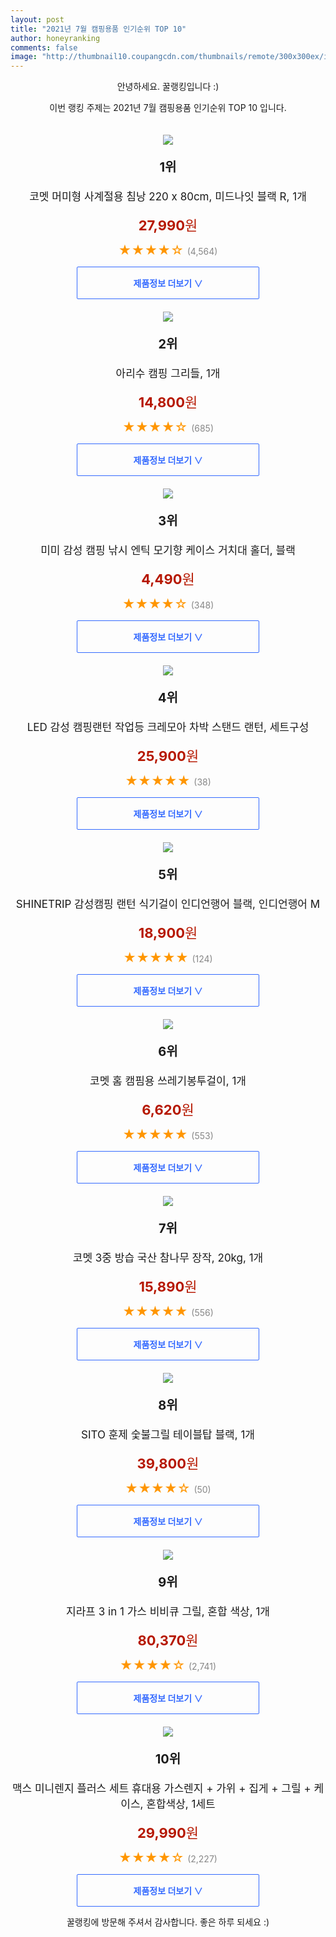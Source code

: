 ```yaml
--- 
layout: post 
title: "2021년 7월 캠핑용품 인기순위 TOP 10" 
author: honeyranking 
comments: false 
image: "http://thumbnail10.coupangcdn.com/thumbnails/remote/300x300ex/image/retail/images/10874528167794-009bfe95-def5-43de-8578-e536db3a52ee.jpg" 
--- 
```

<p style="text-align: center;">안녕하세요. 꿀랭킹입니다 :)</p> <p style="text-align: center;">이번 랭킹 주제는 2021년 7월 캠핑용품 인기순위 TOP 10 입니다.</p><center><img src="http://thumbnail10.coupangcdn.com/thumbnails/remote/300x300ex/image/retail/images/10874528167794-009bfe95-def5-43de-8578-e536db3a52ee.jpg" style="margin-top:20px" /></center> <p style="text-align: center; font-size: 20px"><b>1위</b></p> <p style="text-align: center; font-size: 17px">코멧 머미형 사계절용 침낭 220 x 80cm, 미드나잇 블랙 R, 1개</p> <p style="text-align: center;"><span style="color: #b61800; font-size: 22px;"><b>27,990</b>원</span></p> <p style="text-align: center;"><span style="color: #ff9600; font-size: 20px;">★★★★☆ </span><span style="color: #878787;">(4,564)</span></p> <center><a href="https://coupa.ng/b3dvKQ"> <div style="font-size: 14px; display: inline-block; padding: 15px 90px; color: #346aff; border-radius: 2px; border: 1px solid #346aff; cursor: pointer;"><b>제품정보 더보기 &or;</b></div> </a></center><center><img src="http://thumbnail8.coupangcdn.com/thumbnails/remote/300x300ex/image/retail/images/2020/06/19/17/4/443fe9d3-b2ad-4d78-b85b-198bf1b298c0.jpg" style="margin-top:20px" /></center> <p style="text-align: center; font-size: 20px"><b>2위</b></p> <p style="text-align: center; font-size: 17px">아리수 캠핑 그리들, 1개</p> <p style="text-align: center;"><span style="color: #b61800; font-size: 22px;"><b>14,800</b>원</span></p> <p style="text-align: center;"><span style="color: #ff9600; font-size: 20px;">★★★★☆ </span><span style="color: #878787;">(685)</span></p> <center><a href="https://coupa.ng/b3dvKT"> <div style="font-size: 14px; display: inline-block; padding: 15px 90px; color: #346aff; border-radius: 2px; border: 1px solid #346aff; cursor: pointer;"><b>제품정보 더보기 &or;</b></div> </a></center><center><img src="http://thumbnail9.coupangcdn.com/thumbnails/remote/300x300ex/image/vendor_inventory/1f45/8a5822edb75d05039087c86f1cfacab85bdce59d9417c9f0ef038693bfa1.jpg" style="margin-top:20px" /></center> <p style="text-align: center; font-size: 20px"><b>3위</b></p> <p style="text-align: center; font-size: 17px">미미 감성 캠핑 낚시 엔틱 모기향 케이스 거치대 홀더, 블랙</p> <p style="text-align: center;"><span style="color: #b61800; font-size: 22px;"><b>4,490</b>원</span></p> <p style="text-align: center;"><span style="color: #ff9600; font-size: 20px;">★★★★☆ </span><span style="color: #878787;">(348)</span></p> <center><a href=""> <div style="font-size: 14px; display: inline-block; padding: 15px 90px; color: #346aff; border-radius: 2px; border: 1px solid #346aff; cursor: pointer;"><b>제품정보 더보기 &or;</b></div> </a></center><center><img src="http://thumbnail8.coupangcdn.com/thumbnails/remote/300x300ex/image/vendor_inventory/fa64/ed485465bc042cb2fc44c521974039bdab083ae748eece633f1100cb8203.jpg" style="margin-top:20px" /></center> <p style="text-align: center; font-size: 20px"><b>4위</b></p> <p style="text-align: center; font-size: 17px">LED 감성 캠핑랜턴 작업등 크레모아 차박 스탠드 랜턴, 세트구성</p> <p style="text-align: center;"><span style="color: #b61800; font-size: 22px;"><b>25,900</b>원</span></p> <p style="text-align: center;"><span style="color: #ff9600; font-size: 20px;">★★★★★ </span><span style="color: #878787;">(38)</span></p> <center><a href="https://coupa.ng/b3dvKW"> <div style="font-size: 14px; display: inline-block; padding: 15px 90px; color: #346aff; border-radius: 2px; border: 1px solid #346aff; cursor: pointer;"><b>제품정보 더보기 &or;</b></div> </a></center><center><img src="http://thumbnail10.coupangcdn.com/thumbnails/remote/300x300ex/image/vendor_inventory/1ee2/5707dc64a2d9b327d7d390297f60e7b6a698b5919348cb9dba4366ca936f.jpg" style="margin-top:20px" /></center> <p style="text-align: center; font-size: 20px"><b>5위</b></p> <p style="text-align: center; font-size: 17px">SHINETRIP 감성캠핑 랜턴 식기걸이 인디언행어 블랙, 인디언행어 M</p> <p style="text-align: center;"><span style="color: #b61800; font-size: 22px;"><b>18,900</b>원</span></p> <p style="text-align: center;"><span style="color: #ff9600; font-size: 20px;">★★★★★ </span><span style="color: #878787;">(124)</span></p> <center><a href="https://coupa.ng/b3dvK1"> <div style="font-size: 14px; display: inline-block; padding: 15px 90px; color: #346aff; border-radius: 2px; border: 1px solid #346aff; cursor: pointer;"><b>제품정보 더보기 &or;</b></div> </a></center><center><img src="http://thumbnail9.coupangcdn.com/thumbnails/remote/300x300ex/image/retail/images/526917954353482-8dcd5074-7497-493a-b92b-1de59a303dc7.jpg" style="margin-top:20px" /></center> <p style="text-align: center; font-size: 20px"><b>6위</b></p> <p style="text-align: center; font-size: 17px">코멧 홈 캠핌용 쓰레기봉투걸이, 1개</p> <p style="text-align: center;"><span style="color: #b61800; font-size: 22px;"><b>6,620</b>원</span></p> <p style="text-align: center;"><span style="color: #ff9600; font-size: 20px;">★★★★★ </span><span style="color: #878787;">(553)</span></p> <center><a href=""> <div style="font-size: 14px; display: inline-block; padding: 15px 90px; color: #346aff; border-radius: 2px; border: 1px solid #346aff; cursor: pointer;"><b>제품정보 더보기 &or;</b></div> </a></center><center><img src="http://thumbnail10.coupangcdn.com/thumbnails/remote/300x300ex/image/retail/images/601127138637515-60a8b08f-a4a4-4406-82a7-09a5fbae9d75.jpg" style="margin-top:20px" /></center> <p style="text-align: center; font-size: 20px"><b>7위</b></p> <p style="text-align: center; font-size: 17px">코멧 3중 방습 국산 참나무 장작, 20kg, 1개</p> <p style="text-align: center;"><span style="color: #b61800; font-size: 22px;"><b>15,890</b>원</span></p> <p style="text-align: center;"><span style="color: #ff9600; font-size: 20px;">★★★★★ </span><span style="color: #878787;">(556)</span></p> <center><a href="https://coupa.ng/b3dvK8"> <div style="font-size: 14px; display: inline-block; padding: 15px 90px; color: #346aff; border-radius: 2px; border: 1px solid #346aff; cursor: pointer;"><b>제품정보 더보기 &or;</b></div> </a></center><center><img src="http://thumbnail9.coupangcdn.com/thumbnails/remote/300x300ex/image/retail/images/2021/01/21/11/1/3f546085-81a4-405e-a3ba-cfa31ff8022e.jpg" style="margin-top:20px" /></center> <p style="text-align: center; font-size: 20px"><b>8위</b></p> <p style="text-align: center; font-size: 17px">SITO 훈제 숯불그릴 테이블탑 블랙, 1개</p> <p style="text-align: center;"><span style="color: #b61800; font-size: 22px;"><b>39,800</b>원</span></p> <p style="text-align: center;"><span style="color: #ff9600; font-size: 20px;">★★★★☆ </span><span style="color: #878787;">(50)</span></p> <center><a href="https://coupa.ng/b3dvLb"> <div style="font-size: 14px; display: inline-block; padding: 15px 90px; color: #346aff; border-radius: 2px; border: 1px solid #346aff; cursor: pointer;"><b>제품정보 더보기 &or;</b></div> </a></center><center><img src="http://thumbnail9.coupangcdn.com/thumbnails/remote/300x300ex/image/retail/images/401659310722640-f0e3e19e-4f1a-48f6-a96c-602e1a997949.jpg" style="margin-top:20px" /></center> <p style="text-align: center; font-size: 20px"><b>9위</b></p> <p style="text-align: center; font-size: 17px">지라프 3 in 1 가스 비비큐 그릴, 혼합 색상, 1개</p> <p style="text-align: center;"><span style="color: #b61800; font-size: 22px;"><b>80,370</b>원</span></p> <p style="text-align: center;"><span style="color: #ff9600; font-size: 20px;">★★★★☆ </span><span style="color: #878787;">(2,741)</span></p> <center><a href="https://coupa.ng/b3dvLd"> <div style="font-size: 14px; display: inline-block; padding: 15px 90px; color: #346aff; border-radius: 2px; border: 1px solid #346aff; cursor: pointer;"><b>제품정보 더보기 &or;</b></div> </a></center><center><img src="http://thumbnail9.coupangcdn.com/thumbnails/remote/300x300ex/image/product/image/vendoritem/2018/10/22/3122459339/7f47ee70-4321-413e-a23f-4a53f81bc3ba.jpg" style="margin-top:20px" /></center> <p style="text-align: center; font-size: 20px"><b>10위</b></p> <p style="text-align: center; font-size: 17px">맥스 미니렌지 플러스 세트 휴대용 가스렌지 + 가위 + 집게 + 그릴 + 케이스, 혼합색상, 1세트</p> <p style="text-align: center;"><span style="color: #b61800; font-size: 22px;"><b>29,990</b>원</span></p> <p style="text-align: center;"><span style="color: #ff9600; font-size: 20px;">★★★★☆ </span><span style="color: #878787;">(2,227)</span></p> <center><a href="https://coupa.ng/b3dvLg"> <div style="font-size: 14px; display: inline-block; padding: 15px 90px; color: #346aff; border-radius: 2px; border: 1px solid #346aff; cursor: pointer;"><b>제품정보 더보기 &or;</b></div> </a></center> <p style="text-align: center;">꿀랭킹에 방문해 주셔서 감사합니다. 좋은 하루 되세요 :)</p>
